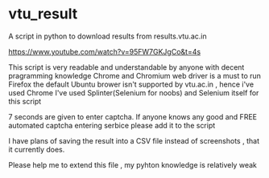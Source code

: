 # vtu_result
A script in python to download results from results.vtu.ac.in

https://www.youtube.com/watch?v=95FW7GKJgCo&t=4s

This script is very readable and understandable by anyone with decent pragramming knowledge
Chrome and Chromium web driver is a must to run
Firefox the default Ubuntu brower isn't supported by vtu.ac.in , hence i've used Chrome
I've used Splinter(Selenium for noobs) and Selenium itself for this script

7 seconds are given to enter captcha. If anyone knows any good and FREE automated captcha entering serbice please add it to the script

I have plans of saving the result into a CSV file instead of screenshots , that it currently does.

Please help me to extend this file , my pyhton knowledge is relatively weak


